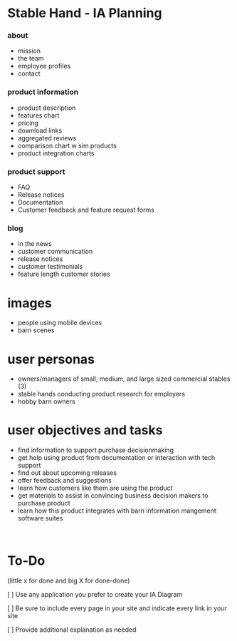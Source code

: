 # Stable Hand - IA Planning



### about 
* mission
* the team
* employee profiles
* contact

### product information
* product description
* features chart
* pricing
* download links
* aggregated reviews
* comparison chart w sim products
* product integration charts

### product support
* FAQ
* Release notices
* Documentation
* Customer feedback and feature request forms

### blog
* in the news
* customer communication
* release notices
* customer testimonials
* feature length customer stories

# images
* people using mobile devices
* barn scenes 

# user personas

* owners/managers of small, medium, and large sized commercial stables (3)
* stable hands conducting product research for employers
* hobby barn owners


# user objectives and tasks

* find information to support purchase decisionmaking 
* get help using product from documentation or interaction with tech support 
* find out about upcoming releases
* offer feedback and suggestions
* learn how customers like them are using the product
* get materials to assist in convincing business decision makers to purchase product
* learn how this product integrates with barn information mangement software suites

<br>

To-Do
====
(little x for done and big X for done-done)

[ ] Use any application you prefer to create your IA Diagram  

[ ] Be sure to include every page in your site and indicate every link in your site  

[ ] Provide additional explanation as needed  
